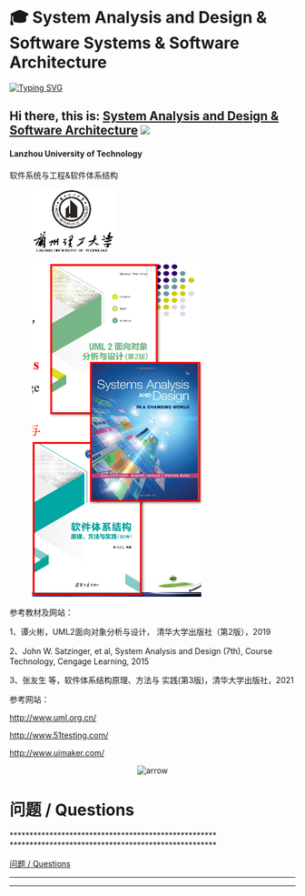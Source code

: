 # 🎓 System Analysis and Design & Software Systems & Software Architecture

[![Typing SVG](https://readme-typing-svg.herokuapp.com/?color=%2336BCF7\&size=30\&lines=%E8%BD%AF%E4%BB%B6%E7%B3%BB%E7%BB%9F%E4%B8%8E%E5%B7%A5%E7%A8%8B%E8%BD%AF%E4%BB%B6%E4%BD%93%E7%B3%BB%E7%BB%93%E6%9E%84\&background=%23000000)](https://git.io/typing-svg)

## Hi there, this is: [System Analysis and Design & Software Architecture](https://en.wikipedia.org/wiki/Software\_architecture) ![](https://github.com/blackcater/blackcater/raw/main/images/Hi.gif)

#### Lanzhou University of Technology

软件系统与工程&软件体系结构

<figure><img src=".gitbook/assets/image (2) (1) (1).png" alt=""><figcaption></figcaption></figure>

<figure><img src=".gitbook/assets/image (3) (1) (1).png" alt=""><figcaption></figcaption></figure>

参考教材及网站：

1、谭火彬，UML2面向对象分析与设计， 清华大学出版社（第2版），2019

2、John W. Satzinger, et al, System Analysis and Design (7th), Course Technology, Cengage Learning, 2015

3、张友生 等，软件体系结构原理、方法与 实践(第3版)，清华大学出版社，2021

参考网站：

http://www.uml.org.cn/

http://www.51testing.com/

http://www.uimaker.com/

<div align="center">

<img src="https://emojicdn.elk.sh/%F0%9F%94%BD?style=apple&#x26;size=large&#x26;color=%23FF0000" alt="arrow">

</div>

<h1>问题 / Questions</h1>
****************************************************
****************************************************

[问题 / Questions](SUMMARY.md)

****************************************************
****************************************************

